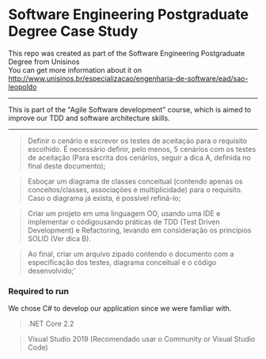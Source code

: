 # Software Engineering Postgraduate Degree Case Study

This repo was created as part of the Software Engineering Postgraduate Degree from Unisinos\
You can get more information about it on http://www.unisinos.br/especializacao/engenharia-de-software/ead/sao-leopoldo

----
This is part of the "Agile Software development" course, which is aimed to improve our TDD and software architecture skills.

----
> Definir o cenário e escrever os testes de aceitação para o requisito escolhido. É necessário definir, pelo menos, 5 cenários com os testes de aceitação (Para escrita dos cenários, seguir a dica A, definida no final deste documento);

> Esboçar um diagrama de classes conceitual (contendo apenas os conceitos/classes, associações e multiplicidade) para o requisito. Caso o diagrama já exista, é possível refiná-lo;

> Criar um projeto em uma linguagem OO, usando uma IDE e implementar o códigousando práticas de TDD (Test Driven Development) e Refactoring, levando em consideração os princípios SOLID (Ver dica B).

> Ao final, criar um arquivo zipado contendo o documento com a especificação dos testes, diagrama conceitual e o código desenvolvido;'

### Required to run

We chose C# to develop our application since we were familiar with.

> .NET Core 2.2

> Visual Studio 2019 (Recomendado usar o Community or Visual Studio Code)
